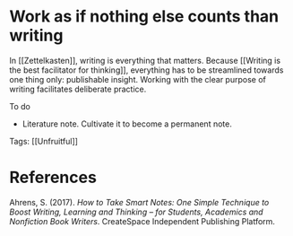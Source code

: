 # Work as if nothing else counts than writing

In [[Zettelkasten]], writing is everything that matters. Because [[Writing is the best facilitator for thinking]], everything has to be streamlined towards one thing only: publishable insight. Working with the clear purpose of writing facilitates deliberate practice.

To do

- Literature note. Cultivate it to become a permanent note.

Tags: [[Unfruitful]]

# References

Ahrens, S. (2017). *How to Take Smart Notes: One Simple Technique to Boost Writing, Learning and Thinking – for Students, Academics and Nonfiction Book Writers*. CreateSpace Independent Publishing Platform.

